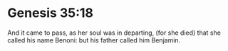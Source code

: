 # Genesis 35:18

And it came to pass, as her soul was in departing, (for she died) that she called his name Benoni: but his father called him Benjamin.
